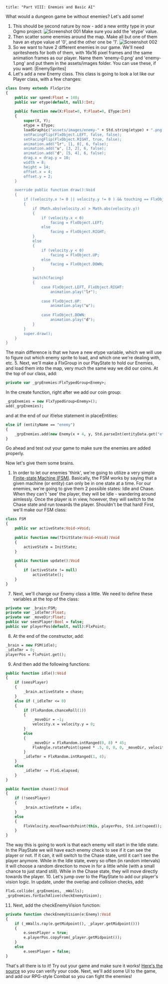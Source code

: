 ```
title: "Part VIII: Enemies and Basic AI"
```

What would a dungeon game be without enemies? Let's add some!

1. This should be second nature by now - add a new entity type in your Ogmo project:
![Screenshot 001](/images/tutorial/00017.png)
Make sure you add the 'etype' value.
2. Then scatter some enemies around the map. Make all but one of them have an etype value of '0', and the other one be '1'.
![Screenshot 002](/images/tutorial/00018.png)
3. So we want to have 2 different enemies in our game. We'll need spritesheets for both of them, with 16x16 pixel frames and the same animation frames as our player. Name them 'enemy-0.png' and 'enemy-1.png' and put them in the assets/images folder. You can use these, if you want: [EnemySprites]
4. Let's add a new Enemy class. This class is going to look a lot like our Player class, with a few changes:
```haxe
class Enemy extends FlxSprite
{
	public var speed:Float = 140;
	public var etype(default, null):Int;
	
	public function new(X:Float=0, Y:Float=0, EType:Int) 
	{
		super(X, Y);
		etype = EType;
		loadGraphic("assets/images/enemy-" + Std.string(etype) + ".png, true, 16, 16);
		setFacingFlip(FlxObject.LEFT, false, false);
		setFacingFlip(FlxObject.RIGHT, true, false);
		animation.add("lr", [1, 0], 6, false);
		animation.add("u", [3, 2], 6, false);
		animation.add("d", [5, 4], 6, false);
		drag.x = drag.y = 10;
		width = 8;
		height = 14;
		offset.x = 4;
		offset.y = 2;
	}

	override public function draw():Void 
	{
		if ((velocity.x != 0 || velocity.y != 0 ) && touching == FlxObject.NONE)
		{
			if (Math.abs(velocity.x) > Math.abs(velocity.y))
			{
				if (velocity.x < 0)
					facing = FlxObject.LEFT;
				else
					facing = FlxObject.RIGHT;
			}
			else
			{
				if (velocity.y < 0)
					facing = FlxObject.UP;
				else
					facing = FlxObject.DOWN;
			}

			switch(facing)
			{
				case FlxObject.LEFT, FlxObject.RIGHT:
					animation.play("lr");
					
				case FlxObject.UP:
					animation.play("u");
					
				case FlxObject.DOWN:
					animation.play("d");
			}
		}
		super.draw();
	}
}
```
The main difference is that we have a new etype variable, which we will use to figure out which enemy sprite to load, and which one we're dealing with, etc.
5. Next, we'll make a FlxGroup in our PlayState to hold our Enemies, and load them into the map, very much the same way we did our coins.
At the top of our class, add:
```haxe
private var _grpEnemies:FlxTypedGroup<Enemy>;
```
In the create function,  right after we add our coin group:
```haxe
_grpEnemies = new FlxTypedGroup<Enemy>();
add(_grpEnemies);
```
and at the end of our if/else statement in placeEntities:
```haxe
else if (entityName == "enemy")
{
	_grpEnemies.add(new Enemy(x + 4, y, Std.parseInt(entityData.get("etype"))));
}
```

Go ahead and test out your game to make sure the enemies are added properly. 

Now let's give them some brains.

1. In order to let our enemies 'think', we're going to utilize a very simple [Finite-state Machine (FSM)](http://en.wikipedia.org/wiki/Finite_state_machine). Basically, the FSM works by saying that a given machine (or entity) can only be in one state at a time. For our enemies, we're going to give them 2 possible states: Idle and Chase. When they can't 'see' the player, they will be Idle - wandering around aimlessly. Once the player is in view, however, they will switch to the Chase state and run towards the player.
Shouldn't be that hard! First, we'll make our FSM class:
```haxe
class FSM
{
	public var activeState:Void->Void;
	
	public function new(?InitState:Void->Void):Void
	{
		activeState = InitState;
	}
	
	public function update():Void
	{
		if (activeState != null)
			activeState();
	}
}
```
7. Next, we'll change our Enemy class a little.
We need to define these variables at the top of the class:
```haxe
private var _brain:FSM;
private var _idleTmr:Float;
private var _moveDir:Float;
public var seesPlayer:Bool = false;
public var playerPos(default, null):FlxPoint;
```
8. At the end of the constructor, add:
```haxe
_brain = new FSM(idle);
_idleTmr = 0;
playerPos = FlxPoint.get();
```
9. And then add the following functions:
```haxe
public function idle():Void
{
	if (seesPlayer)
	{
		_brain.activeState = chase;
	}
	else if (_idleTmr <= 0)
	{
		if (FlxRandom.chanceRoll(1))
		{
			_moveDir = -1;
			velocity.x = velocity.y = 0;
		}
		else
		{
			_moveDir = FlxRandom.intRanged(0, 8) * 45;
			FlxAngle.rotatePoint(speed * .5, 0, 0, 0, _moveDir, velocity);
		}
		_idleTmr = FlxRandom.intRanged(1, 4);			
	}
	else
		_idleTmr -= FlxG.elapsed;
	}
}

public function chase():Void
{
	if (!seesPlayer)
	{
		_brain.activeState = idle;
	}
	else
	{
		FlxVelocity.moveTowardsPoint(this, playerPos, Std.int(speed));
	}
}
```
The way this is going to work is that each enemy will start in the Idle state. In the PlayState we will have each enemy check to see if it can see the player or not. If it can, it will switch to the Chase state, until it can't see the player anymore. While in the Idle state, every so often (in random intervals) it will choose a random direction to move in for a little while (with a small chance to just stand still). While in the Chase state, they will move directly towards the player.
10. Let's jump over to the PlayState to add our player's vision logic. In update, under the overlap and collision checks, add:
```haxe
FlxG.collide(_grpEnemies, _mWalls);
_grpEnemies.forEachAlive(checkEnemyVision);
```
11. Next, add the checkEnemyVision function:
```haxe
private function checkEnemyVision(e:Enemy):Void
{
	if (_mWalls.ray(e.getMidpoint(), _player.getMidpoint()))
	{
		e.seesPlayer = true;
		e.playerPos.copyFrom(_player.getMidpoint());
	}
	else
		e.seesPlayer = false;
}
```

That's all there is to it! Try out your game and make sure it works! [Here's the source](https://github.com/SeiferTim/HaxeFlixel-Tutorial/tree/Part-VIII) so you can verify your code. Next, we'll add some UI to the game, and add our RPG-style Combat so you can fight the enemies!
